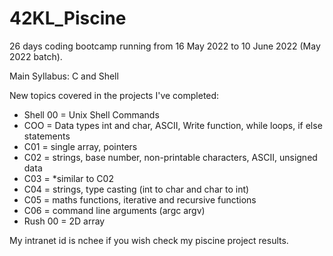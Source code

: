 ﻿# 42KL_Piscine

26 days coding bootcamp running from 16 May 2022 to 10 June 2022 (May 2022 batch).

Main Syllabus: C and Shell

New topics covered in the projects I've completed:
- Shell 00 = Unix Shell Commands
- COO = Data types int and char, ASCII, Write function, while loops, if else statements
- C01 = single array, pointers
- C02 = strings, base number, non-printable characters, ASCII, unsigned data
- C03 = *similar to C02
- C04 = strings, type casting (int to char and char to int)
- C05 = maths functions, iterative and recursive functions
- C06 = command line arguments (argc argv)
- Rush 00 = 2D array

My intranet id is nchee if you wish check my piscine project results.
